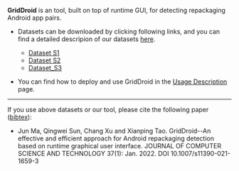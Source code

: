 **GridDroid** is an tool, built on top of runtime GUI, for detecting repackaging Android app pairs.

+ Datasets can be downloaded by clicking following links, and you can find a detailed descripion of our datasets [here](GridDroid-Datasets.pdf). 
  + [Dataset S1](https://drive.google.com/file/d/1QMOKupJsmZmwl8XIx8STavQt8hqSuWDF/view?usp=sharing)
  + [Dataset S2](https://drive.google.com/file/d/1GHrIEloIhtHydX4_3QofL1hTMIR3YttR/view?usp=sharing)
  + [Dataset_S3](https://drive.google.com/file/d/1bEoumggrvsGOXwavU3M2pCLXZO0JrspR/view?usp=sharing)

+ You can find how to deploy and use GridDroid in the [Usage Description](usage.md) page.

---

If you use above datasets or our tool, please cite the following paper ([bibtex](/griddroid.bib)):

+ Jun Ma, Qingwei Sun, Chang Xu and Xianping Tao. GridDroid--An effective and efficient approach for Android repackaging detection based on runtime graphical user interface. JOURNAL OF COMPUTER SCIENCE AND TECHNOLOGY 37(1): Jan. 2022. DOI 10.1007/s11390-021-1659-3

